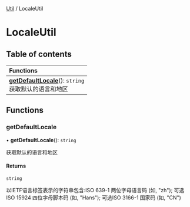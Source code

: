 [Util](Util.Util.md) / LocaleUtil

# LocaleUtil <Badge type="tip" text="Namespace" /> <Score text="LocaleUtil" />

## Table of contents

| Functions |
| :-----|
| **[getDefaultLocale](Util.LocaleUtil.md#getdefaultlocale)**(): `string` <br> 获取默认的语言和地区|

## Functions

### getDefaultLocale <Score text="getDefaultLocale" /> 

• **getDefaultLocale**(): `string` 

获取默认的语言和地区


#### Returns

`string`

以IETF语言标签表示的字符串包含:ISO 639-1 两位字母语言码 (如, "zh");
可选ISO 15924 四位字母脚本码 (如, "Hans");
可选ISO 3166-1 国家码 (如, "CN")
